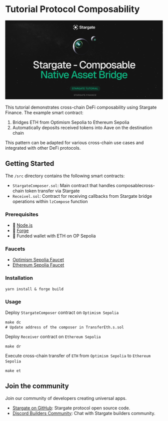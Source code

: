 # Tutorial Protocol Composability

![Stargate Protocol Composability](public/Github_banner_cnab.jpg)

This tutorial demonstrates cross-chain DeFi composability using Stargate Finance. The example smart contract:

1. Bridges ETH from Optimism Sepolia to Ethereum Sepolia
2. Automatically deposits received tokens into Aave on the destination chain

This pattern can be adapted for various cross-chain use cases and integrated with other DeFi protocols.

## Getting Started

The `/src` directory contains the following smart contracts:

- `StargateComposer.sol`: Main contract that handles composablecross-chain token transfer via Stargate 
- `Receivel.sol`: Contract for receiving callbacks from Stargate bridge operations within `lzCompose` function    

### Prerequisites

- 🔸 [Node.js](https://nodejs.org/en/download)
- 🔸 [Forge](https://book.getfoundry.sh/getting-started/installation)
- 🔸 Funded wallet with ETH on OP Sepolia

### Faucets

- [Optimism Sepolia Faucet](https://www.alchemy.com/faucets/optimism-sepolia)
- [Ethereum Sepolia Faucet](https://www.alchemy.com/faucets/ethereum-sepolia)

### Installation

```shell
yarn install & forge build
```

### Usage

Deploy `StargateComposer` contract on `Optimism Sepolia`

```shell
make dc
# Update address of the composer in TransferEth.s.sol
```

Deploy `Receiver` contract on `Ethereum Sepolia`

```shell
make dr
```

Execute cross-chain transfer of `ETH` from `Optimism Sepolia` to `Ethereum Sepolia`

```shell
make et
```

## Join the community

Join our community of developers creating universal apps.

- [Stargate on GitHub](https://github.com/stargate-protocol): Stargate protocol open source code.
- [Discord Builders Community](https://discord.com/channels/903022426856755220/1313128694273020027): Chat with Stargate builders community.




